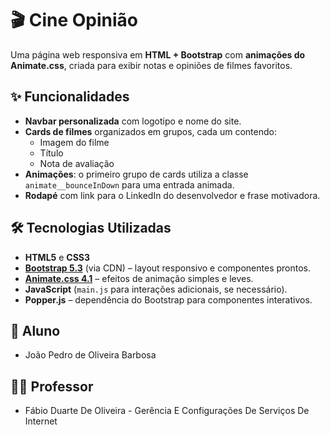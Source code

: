 # 🎬 Cine Opinião

Uma página web responsiva em **HTML + Bootstrap** com **animações do Animate.css**, criada para exibir notas e opiniões de filmes favoritos.

## ✨ Funcionalidades

- **Navbar personalizada** com logotipo e nome do site.
- **Cards de filmes** organizados em grupos, cada um contendo:
  - Imagem do filme
  - Título
  - Nota de avaliação
- **Animações**: o primeiro grupo de cards utiliza a classe `animate__bounceInDown` para uma entrada animada.
- **Rodapé** com link para o LinkedIn do desenvolvedor e frase motivadora.

## 🛠️ Tecnologias Utilizadas

- **HTML5** e **CSS3**
- [**Bootstrap 5.3**](https://getbootstrap.com/) (via CDN) – layout responsivo e componentes prontos.
- [**Animate.css 4.1**](https://animate.style/) – efeitos de animação simples e leves.
- **JavaScript** (`main.js` para interações adicionais, se necessário).
- **Popper.js** – dependência do Bootstrap para componentes interativos.


## 🧑 Aluno

- João Pedro de Oliveira Barbosa

## 🧑‍🏫 Professor
- Fábio Duarte De Oliveira - Gerência E Configurações De Serviços De Internet   

